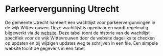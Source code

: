 # Parkeervergunning Utrecht
De gemeente Utrecht hanteert een wachtlijst voor parkeervergunningen in de wijk Wittevrouwen. Deze wachtlijst is openbaar en wordt regelmatig bijgewerkt via de [website](https://www.utrecht.nl/wonen-en-leven/parkeren/parkeren-bewoner/wachtlijst-parkeervergunning). Deze tabel toont de historie van de wachtlijst specifiek voor de wijk Wittevrouwen door de website dagelijks te checken op updaten en bij wijzigen updates weg te schrijven in een file. Een simpele website toont de gegevens in een tabel.